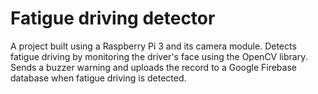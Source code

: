# Fatigue driving detector
A project built using a Raspberry Pi 3 and its camera module. Detects fatigue driving by monitoring the driver's face using the OpenCV library. Sends a buzzer warning and uploads the record to a Google Firebase database when fatigue driving is detected.
